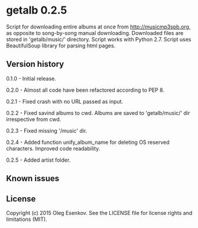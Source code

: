 # getalb 0.2.5

Script for downloading entire albums at once from http://musicmp3spb.org,
as opposite to song-by-song manual downloading.
Downloaded files are stored in 'getalb/music/' directory.
Script works with Python 2.7.
Script uses BeautifulSoup library for parsing html pages.

## Version history

0.1.0 - Initial release.

0.2.0 - Almost all code have been refactored according to PEP 8.

0.2.1 - Fixed crash with no URL passed as input.

0.2.2 - Fixed savind albums to cwd. Albums are saved to 'getalb/music/' dir
irrespective from cwd.

0.2.3 - Fixed missing '/music' dir.

0.2.4 - Added function unify_album_name for deleting OS reserved characters.
Improved code readability.

0.2.5 - Added artist folder.

## Known issues

## License

Copyright (c) 2015 Oleg Esenkov. See the LICENSE file for license rights and
limitations (MIT).
